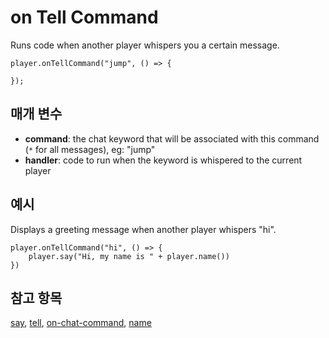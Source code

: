 # on Tell Command

Runs code when another player whispers you a certain message.

```sig
player.onTellCommand("jump", () => {

});
```

## 매개 변수

* **command**: the chat keyword that will be associated with this command (`*` for all messages), eg: "jump"
* **handler**: code to run when the keyword is whispered to the current player

## 예시

Displays a greeting message when another player whispers "hi".

```blocks
player.onTellCommand("hi", () => {
    player.say("Hi, my name is " + player.name())
})
```

## 참고 항목

[say](/reference/player/say), [tell](/reference/player/tell), [on-chat-command](/reference/player/on-chat-command), [name](/reference/player/name)